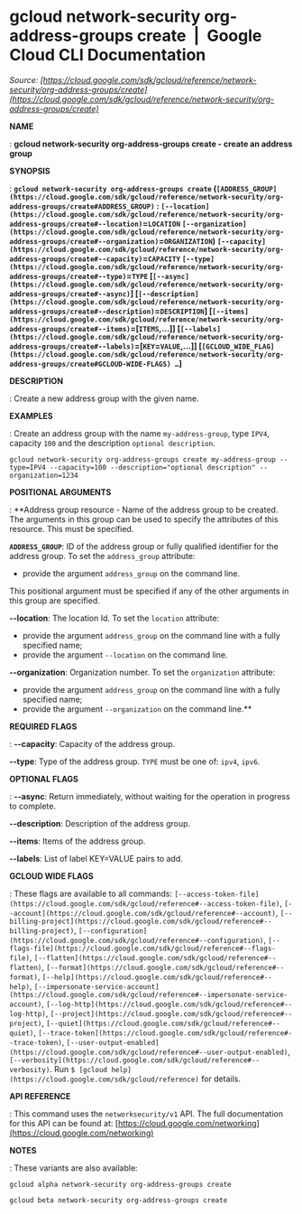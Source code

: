 # gcloud network-security org-address-groups create  |  Google Cloud CLI Documentation

*Source: [https://cloud.google.com/sdk/gcloud/reference/network-security/org-address-groups/create](https://cloud.google.com/sdk/gcloud/reference/network-security/org-address-groups/create)*

**NAME**

: **gcloud network-security org-address-groups create - create an address group**

**SYNOPSIS**

: **`gcloud network-security org-address-groups create` (`[ADDRESS_GROUP](https://cloud.google.com/sdk/gcloud/reference/network-security/org-address-groups/create#ADDRESS_GROUP)` : `[--location](https://cloud.google.com/sdk/gcloud/reference/network-security/org-address-groups/create#--location)`=`LOCATION` `[--organization](https://cloud.google.com/sdk/gcloud/reference/network-security/org-address-groups/create#--organization)`=`ORGANIZATION`) `[--capacity](https://cloud.google.com/sdk/gcloud/reference/network-security/org-address-groups/create#--capacity)`=`CAPACITY` `[--type](https://cloud.google.com/sdk/gcloud/reference/network-security/org-address-groups/create#--type)`=`TYPE` [`[--async](https://cloud.google.com/sdk/gcloud/reference/network-security/org-address-groups/create#--async)`] [`[--description](https://cloud.google.com/sdk/gcloud/reference/network-security/org-address-groups/create#--description)`=`DESCRIPTION`] [`[--items](https://cloud.google.com/sdk/gcloud/reference/network-security/org-address-groups/create#--items)`=[`ITEMS`,…]] [`[--labels](https://cloud.google.com/sdk/gcloud/reference/network-security/org-address-groups/create#--labels)`=[`KEY`=`VALUE`,…]] [`[GCLOUD_WIDE_FLAG](https://cloud.google.com/sdk/gcloud/reference/network-security/org-address-groups/create#GCLOUD-WIDE-FLAGS) …`]**

**DESCRIPTION**

: Create a new address group with the given name.

**EXAMPLES**

: Create an address group with the name
``my-address-group``, type
``IPV4``, capacity
``100`` and the description
``optional description``.

```
gcloud network-security org-address-groups create my-address-group --type=IPV4 --capacity=100 --description="optional description" --organization=1234
```

**POSITIONAL ARGUMENTS**

: **Address group resource - Name of the address group to be created. The arguments
in this group can be used to specify the attributes of this resource.
This must be specified.

**`ADDRESS_GROUP`**:
ID of the address group or fully qualified identifier for the address group.
To set the `address_group` attribute:

- provide the argument `address_group` on the command line.

This positional argument must be specified if any of the other arguments in this
group are specified.

**--location**:
The location Id.
To set the `location` attribute:

- provide the argument `address_group` on the command line with a fully
specified name;
- provide the argument `--location` on the command line.

**--organization**:
Organization number.
To set the `organization` attribute:

- provide the argument `address_group` on the command line with a fully
specified name;
- provide the argument `--organization` on the command line.**

**REQUIRED FLAGS**

: **--capacity**:
Capacity of the address group.

**--type**:
Type of the address group. `TYPE` must be one of:
`ipv4`, `ipv6`.

**OPTIONAL FLAGS**

: **--async**:
Return immediately, without waiting for the operation in progress to complete.

**--description**:
Description of the address group.

**--items**:
Items of the address group.

**--labels**:
List of label KEY=VALUE pairs to add.

**GCLOUD WIDE FLAGS**

: These flags are available to all commands: `[--access-token-file](https://cloud.google.com/sdk/gcloud/reference#--access-token-file)`,
`[--account](https://cloud.google.com/sdk/gcloud/reference#--account)`, `[--billing-project](https://cloud.google.com/sdk/gcloud/reference#--billing-project)`,
`[--configuration](https://cloud.google.com/sdk/gcloud/reference#--configuration)`,
`[--flags-file](https://cloud.google.com/sdk/gcloud/reference#--flags-file)`,
`[--flatten](https://cloud.google.com/sdk/gcloud/reference#--flatten)`, `[--format](https://cloud.google.com/sdk/gcloud/reference#--format)`, `[--help](https://cloud.google.com/sdk/gcloud/reference#--help)`, `[--impersonate-service-account](https://cloud.google.com/sdk/gcloud/reference#--impersonate-service-account)`,
`[--log-http](https://cloud.google.com/sdk/gcloud/reference#--log-http)`,
`[--project](https://cloud.google.com/sdk/gcloud/reference#--project)`, `[--quiet](https://cloud.google.com/sdk/gcloud/reference#--quiet)`, `[--trace-token](https://cloud.google.com/sdk/gcloud/reference#--trace-token)`, `[--user-output-enabled](https://cloud.google.com/sdk/gcloud/reference#--user-output-enabled)`,
`[--verbosity](https://cloud.google.com/sdk/gcloud/reference#--verbosity)`.
Run `$ [gcloud help](https://cloud.google.com/sdk/gcloud/reference)` for details.

**API REFERENCE**

: This command uses the `networksecurity/v1` API. The full
documentation for this API can be found at: [https://cloud.google.com/networking](https://cloud.google.com/networking)

**NOTES**

: These variants are also available:

```
gcloud alpha network-security org-address-groups create
```

```
gcloud beta network-security org-address-groups create
```